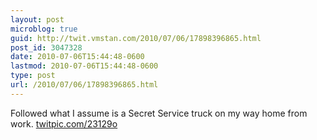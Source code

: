 ```yaml
---
layout: post
microblog: true
guid: http://twit.vmstan.com/2010/07/06/17898396865.html
post_id: 3047328
date: 2010-07-06T15:44:48-0600
lastmod: 2010-07-06T15:44:48-0600
type: post
url: /2010/07/06/17898396865.html
---
```

Followed what I assume is a Secret Service truck on my way home from work.  [twitpic.com/23129o](http://twitpic.com/23129o)
